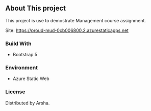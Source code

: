 ## About This project
This project is use to demostrate Management course assignment.


Site: https://proud-mud-0cb006800.2.azurestaticapps.net

### Build With
* Bootstrap 5

### Environment
* Azure Static Web

### License
Distributed by Arsha.
